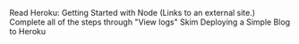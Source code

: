 Read
Heroku: Getting Started with Node (Links to an external site.)
Complete all of the steps through "View logs"
Skim
Deploying a Simple Blog to Heroku
